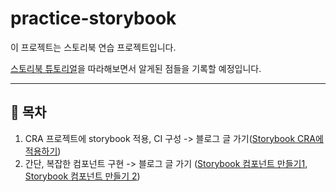 # practice-storybook

이 프로젝트는 스토리북 연습 프로젝트입니다.

[스토리북 튜토리얼](https://storybook.js.org/tutorials/intro-to-storybook/react/ko/get-started/)을 따라해보면서 알게된 점들을 기록할 예정입니다.

---

## 📜 목차

1. CRA 프로젝트에 storybook 적용, CI 구성 -> 블로그 글 가기([Storybook CRA에 적용하기](https://beomseok37.tistory.com/98))
2. 간단, 복잡한 컴포넌트 구현 -> 블로그 글 가기 ([Storybook 컴포넌트 만들기1](https://beomseok37.tistory.com/99), [Storybook 컴포넌트 만들기 2](https://beomseok37.tistory.com/100))
